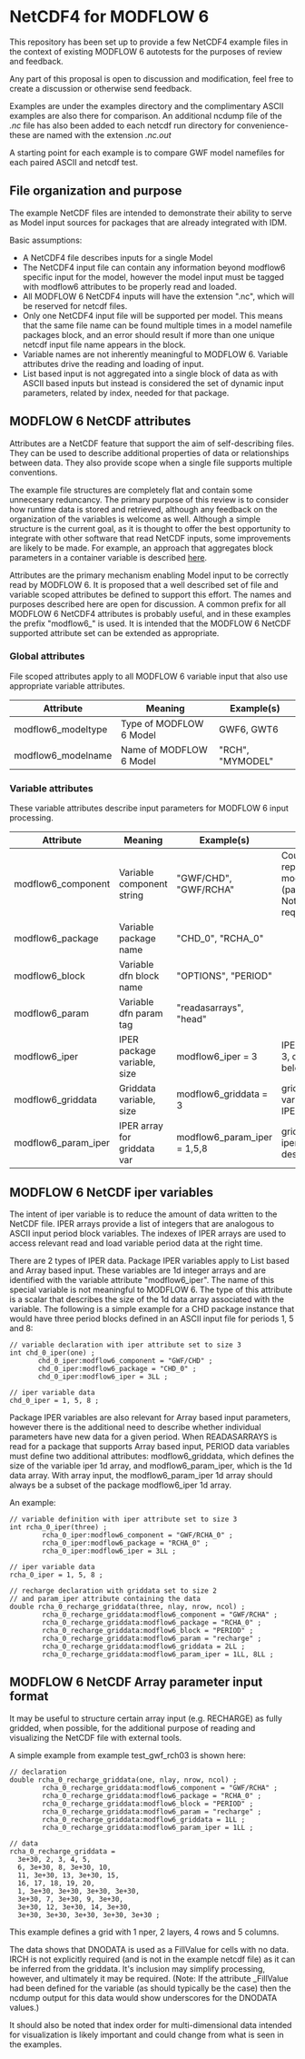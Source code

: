 NetCDF4 for MODFLOW 6
=====================

This repository has been set up to provide a few NetCDF4 example files
in the context of existing MODFLOW 6 autotests for the purposes of review
and feedback.

Any part of this proposal is open to discussion and modification, feel
free to create a discussion or otherwise send feedback.

Examples are under the examples directory and the complimentary ASCII
examples are also there for comparison.  An additional ncdump file of
the *.nc* file has also been added to each netcdf run directory for
convenience- these are named with the extension *.nc.out*

A starting point for each example is to compare GWF model namefiles
for each paired ASCII and netcdf test.

File organization and purpose
-----------------------------

The example NetCDF files are intended to demonstrate their ability
to serve as Model input sources for packages that are already integrated
with IDM.

Basic assumptions:
* A NetCDF4 file describes inputs for a single Model
* The NetCDF4 input file can contain any information beyond modflow6
  specific input for the model, however the model input must
  be tagged with modflow6 attributes to be properly read and loaded.
* All MODFLOW 6 NetCDF4 inputs will have the extension ".nc", which
  will be reserved for netcdf files.
* Only one NetCDF4 input file will be supported per model.  This
  means that the same file name can be found multiple times in a model
  namefile packages block, and an error should result if more than one
  unique netcdf input file name appears in the block.
* Variable names are not inherently meaningful to MODFLOW 6.  Variable
  attributes drive the reading and loading of input.
* List based input is not aggregated into a single block of data as
  with ASCII based inputs but instead is considered the set of dynamic
  input parameters, related by index, needed for that package.

MODFLOW 6 NetCDF attributes
---------------------------

Attributes are a NetCDF feature that support the aim of self-describing
files.  They can be used to describe additional properties of data or
relationships between data.  They also provide scope when a single file
supports multiple conventions.

The example file structures are completely flat and contain some unnecesary
reduncancy. The primary purpose of this review is to consider how runtime
data is stored and retrieved, although any feedback on the organization
of the variables is welcome as well.  Although a simple structure is the
current goal, as it is thought to offer the best opportunity to integrate
with other software that read NetCDF inputs, some improvements are likely to
be made.  For example, an approach that aggregates block parameters in a
container variable is described
[here](https://github.com/mjreno/modflow6-nc-demo/discussions/3).

Attributes are the primary mechanism enabling Model input to be correctly
read by MODFLOW 6. It is proposed that a well described set of file and
variable scoped attributes be defined to support this effort.  The names
and purposes described here are open for discussion. A common prefix for
all MODFLOW 6 NetCDF4 attributes is probably useful, and in these examples
the prefix "modflow6_" is used.  It is intended that the MODFLOW 6 NetCDF
supported attribute set can be extended as appropriate.

### Global attributes

File scoped attributes apply to all MODFLOW 6 variable input that also
use appropriate variable attributes.

| Attribute             |           Meaning             |     Example(s)         |
|-----------------------|-------------------------------|------------------------|
| modflow6_modeltype    | Type of MODFLOW 6 Model       | GWF6, GWT6             |
| modflow6_modelname    | Name of MODFLOW 6 Model       | "RCH", "MYMODEL"       |

### Variable attributes

These variable attributes describe input parameters for MODFLOW 6 input
processing.

| Attribute             |           Meaning             |     Example(s)              |        Comment
|-----------------------|-------------------------------|-----------------------------|-------------------------------------
| modflow6_component    | Variable component string     | "GWF/CHD", "GWF/RCHA"       | Could be replaced with modflow6_ptype (package type).  Not strictly required.
| modflow6_package      | Variable package name         | "CHD_0", "RCHA_0"           |
| modflow6_block        | Variable dfn block name       | "OPTIONS", "PERIOD"         |
| modflow6_param        | Variable dfn param tag        | "readasarrays", "head"      |
| modflow6_iper         | IPER package variable, size   | modflow6_iper = 3           | IPER array size 3, described below
| modflow6_griddata     | Griddata variable, size       | modflow6_griddata = 3       | griddata variable, param IPER is size 3
| modflow6_param_iper   | IPER array for griddata var   | modflow6_param_iper = 1,5,8 | griddata param iper array, described below


MODFLOW 6 NetCDF iper variables
-------------------------------

The intent of iper variable is to reduce the amount of data written to the
NetCDF file.  IPER arrays provide a list of integers that are analogous to
ASCII input period block variables. The indexes of IPER arrays are used to
access relevant read and load variable period data at the right time.

There are 2 types of IPER data. Package IPER variables apply to List based
and Array based input.  These variables are 1d integer arrays and are identified
with the variable attribute "modflow6_iper".  The name of this special variable
is not meaningful to MODFLOW 6.  The type of this attribute is a scalar that
describes the size of the 1d data array associated with the variable.  The
following is a simple example for a CHD package instance that would have three
period blocks defined in an ASCII input file for periods 1, 5 and 8:

```
// variable declaration with iper attribute set to size 3
int chd_0_iper(one) ;
       chd_0_iper:modflow6_component = "GWF/CHD" ;
       chd_0_iper:modflow6_package = "CHD_0" ;
       chd_0_iper:modflow6_iper = 3LL ;

// iper variable data
chd_0_iper = 1, 5, 8 ;
```

Package IPER variables are also relevant for Array based input parameters,
however there is the additional need to describe whether individual parameters
have new data for a given period.  When READASARRAYS is read for a package
that supports Array based input, PERIOD data variables must define two 
additional attributes: modflow6_griddata, which defines the size of the 
variable iper 1d array, and modflow6_param_iper, which is the 1d data array.
With array input, the modflow6_param_iper 1d array should always be a subset
of the package modflow6_iper 1d array.

An example:
```
// variable definition with iper attribute set to size 3
int rcha_0_iper(three) ;
        rcha_0_iper:modflow6_component = "GWF/RCHA_0" ;
        rcha_0_iper:modflow6_package = "RCHA_0" ;
        rcha_0_iper:modflow6_iper = 3LL ;

// iper variable data
rcha_0_iper = 1, 5, 8 ;

// recharge declaration with griddata set to size 2
// and param_iper attribute containing the data
double rcha_0_recharge_griddata(three, nlay, nrow, ncol) ;
        rcha_0_recharge_griddata:modflow6_component = "GWF/RCHA" ;
        rcha_0_recharge_griddata:modflow6_package = "RCHA_0" ;
        rcha_0_recharge_griddata:modflow6_block = "PERIOD" ;
        rcha_0_recharge_griddata:modflow6_param = "recharge" ;
        rcha_0_recharge_griddata:modflow6_griddata = 2LL ;
        rcha_0_recharge_griddata:modflow6_param_iper = 1LL, 8LL ;
```

MODFLOW 6 NetCDF Array parameter input format
---------------------------------------------

It may be useful to structure certain array input (e.g. RECHARGE) as
fully gridded, when possible, for the additional purpose of reading and
visualizing the NetCDF file with external tools.

A simple example from example test_gwf_rch03 is shown here:
```
// declaration
double rcha_0_recharge_griddata(one, nlay, nrow, ncol) ;
        rcha_0_recharge_griddata:modflow6_component = "GWF/RCHA" ;
        rcha_0_recharge_griddata:modflow6_package = "RCHA_0" ;
        rcha_0_recharge_griddata:modflow6_block = "PERIOD" ;
        rcha_0_recharge_griddata:modflow6_param = "recharge" ;
        rcha_0_recharge_griddata:modflow6_griddata = 1LL ;
        rcha_0_recharge_griddata:modflow6_param_iper = 1LL ;

// data
rcha_0_recharge_griddata =
  3e+30, 2, 3, 4, 5,
  6, 3e+30, 8, 3e+30, 10,
  11, 3e+30, 13, 3e+30, 15,
  16, 17, 18, 19, 20,
  1, 3e+30, 3e+30, 3e+30, 3e+30,
  3e+30, 7, 3e+30, 9, 3e+30,
  3e+30, 12, 3e+30, 14, 3e+30,
  3e+30, 3e+30, 3e+30, 3e+30, 3e+30 ;
```

This example defines a grid with 1 nper, 2 layers, 4 rows and 5 columns.

The data shows that DNODATA is used as a FillValue for cells
with no data.  IRCH is not explicitly required (and is not
in the example netcdf file) as it can be inferred from the
griddata.  It's inclusion may simplify processing, however, and
ultimately it may be required.  (Note: If the attribute \_FillValue
had been defined for the variable (as should typically be the case)
then the ncdump output for this data would show underscores for the
DNODATA values.)

It should also be noted that index order for multi-dimensional data
intended for visualization is likely important and could change
from what is seen in the examples.



